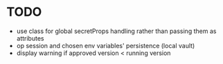 # TODO

- use class for global secretProps handling rather than passing them as attributes
- op session and chosen env variables' persistence (local vault)
- display warning if approved version < running version
